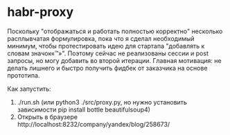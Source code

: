 # habr-proxy

Поскольку "отображаться и работать полностью корректно" несколько расплывчатая формулировка, пока что я сделал необходимый минимум, чтобы протестировать идею для стартапа "добавлять к словам значок«™»". Поэтому сейчас не реализованы сессии и post запросы, но могу добавить во второй итерации. Главная мотивация: не делать лишнего и быстро получить фидбек от заказчика на основе прототипа.

Как запустить: 
1) ./run.sh (или python3 ./src/proxy.py, но нужно установить зависимости pip install bottle beautifulsoup4)
2) Открыть в браузере http://localhost:8232/company/yandex/blog/258673/
